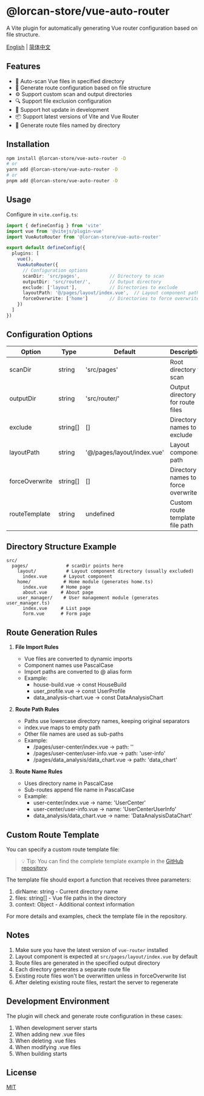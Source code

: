 # @lorcan-store/vue-auto-router

A Vite plugin for automatically generating Vue router configuration based on file structure.

[English](README.md) | [简体中文](README.zh-CN.md)

## Features

- 🚀 Auto-scan Vue files in specified directory
- 📁 Generate route configuration based on file structure
- ⚙️ Support custom scan and output directories
- 🔍 Support file exclusion configuration
- 🔄 Support hot update in development
- 📦 Support latest versions of Vite and Vue Router
- 🎯 Generate route files named by directory

## Installation

```bash
npm install @lorcan-store/vue-auto-router -D
# or
yarn add @lorcan-store/vue-auto-router -D
# or
pnpm add @lorcan-store/vue-auto-router -D
```

## Usage

Configure in `vite.config.ts`:

```typescript
import { defineConfig } from 'vite'
import vue from '@vitejs/plugin-vue'
import VueAutoRouter from '@lorcan-store/vue-auto-router'

export default defineConfig({
  plugins: [
    vue(),
    VueAutoRouter({
      // Configuration options
      scanDir: 'src/pages',           // Directory to scan
      outputDir: 'src/router/',       // Output directory
      exclude: ['layout'],            // Directories to exclude
      layoutPath: '@/pages/layout/index.vue',  // Layout component path
      forceOverwrite: ['home']        // Directories to force overwrite
    })
  ]
})
```

## Configuration Options

| Option | Type | Default | Description |
|--------|------|---------|-------------|
| scanDir | string | 'src/pages' | Root directory to scan |
| outputDir | string | 'src/router/' | Output directory for route files |
| exclude | string[] | [] | Directory names to exclude |
| layoutPath | string | '@/pages/layout/index.vue' | Layout component path |
| forceOverwrite | string[] | [] | Directory names to force overwrite |
| routeTemplate | string | undefined | Custom route template file path |

## Directory Structure Example

```
src/
  pages/              # scanDir points here
    layout/           # Layout component directory (usually excluded)
      index.vue      # Layout component
    home/            # Home module (generates home.ts)
      index.vue     # Home page
      about.vue     # About page
    user_manager/    # User management module (generates user_manager.ts)
      index.vue     # List page
      form.vue      # Form page
```

## Route Generation Rules

1. **File Import Rules**
   - Vue files are converted to dynamic imports
   - Component names use PascalCase
   - Import paths are converted to @ alias form
   - Example:
     * house-build.vue -> const HouseBuild
     * user_profile.vue -> const UserProfile
     * data_analysis-chart.vue -> const DataAnalysisChart

2. **Route Path Rules**
   - Paths use lowercase directory names, keeping original separators
   - index.vue maps to empty path
   - Other file names are used as sub-paths
   - Example:
     * /pages/user-center/index.vue -> path: ''
     * /pages/user-center/user-info.vue -> path: 'user-info'
     * /pages/data_analysis/data_chart.vue -> path: 'data_chart'

3. **Route Name Rules**
   - Uses directory name in PascalCase
   - Sub-routes append file name in PascalCase
   - Example:
     * user-center/index.vue -> name: 'UserCenter'
     * user-center/user-info.vue -> name: 'UserCenterUserInfo'
     * data_analysis/data_chart.vue -> name: 'DataAnalysisDataChart'

## Custom Route Template

You can specify a custom route template file:

> 💡 Tip: You can find the complete template example in the [GitHub repository](https://github.com/lorcan-cloud/vue-auto-router/blob/master/template/route-template.js).

The template file should export a function that receives three parameters:
1. dirName: string - Current directory name
2. files: string[] - Vue file paths in the directory
3. context: Object - Additional context information

For more details and examples, check the template file in the repository.

## Notes

1. Make sure you have the latest version of `vue-router` installed
2. Layout component is expected at `src/pages/layout/index.vue` by default
3. Route files are generated in the specified output directory
4. Each directory generates a separate route file
5. Existing route files won't be overwritten unless in forceOverwrite list
6. After deleting existing route files, restart the server to regenerate

## Development Environment

The plugin will check and generate route configuration in these cases:
1. When development server starts
2. When adding new .vue files
3. When deleting .vue files
4. When modifying .vue files
5. When building starts

## License

[MIT](https://github.com/lorcan-cloud/vue-auto-router/blob/master/LICENSE)
